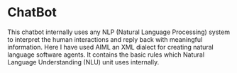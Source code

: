 # ChatBot
This chatbot internally uses any NLP (Natural Language Processing) system to interpret the human interactions and reply back with meaningful information.
Here I have used AIML an XML dialect for creating natural language software agents. It contains the basic rules which Natural Language Understanding (NLU) unit uses internally. 
